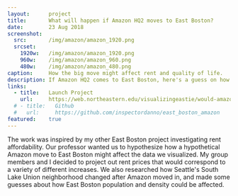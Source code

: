 ```yaml
---
layout:      project
title:       What will happen if Amazon HQ2 moves to East Boston?
date:        23 Aug 2018
screenshot:
  src:       /img/amazon/amazon_1920.png
  srcset:
    1920w:   /img/amazon/amazon_1920.png
    960w:    /img/amazon/amazon_960.png
    480w:    /img/amazon/amazon_480.png
caption:     How the big move might affect rent and quality of life.
description: If Amazon HQ2 comes to East Boston, here's a guess on how quality of life will change.
links:
  - title:   Launch Project
    url:     https://web.northeastern.edu/visualizingeastie/would-amazon-hq2-drive-rents-even-higher/
  # - title:   Github
  #   url:     https://github.com/inspectordanno/east_boston_amazon
featured:    true
---
```

The work was inspired by my other East Boston project investigating rent affordability. Our professor wanted us to hypothesize how a hypothetical Amazon move to East Boston might affect the data we visualized. My group members and I decided to project out rent prices that would correspond to a variety of different increases. We also researched how Seattle's South Lake Union neighborhood changed after Amazon moved in, and made some guesses about how East Boston population and density could be affected.
